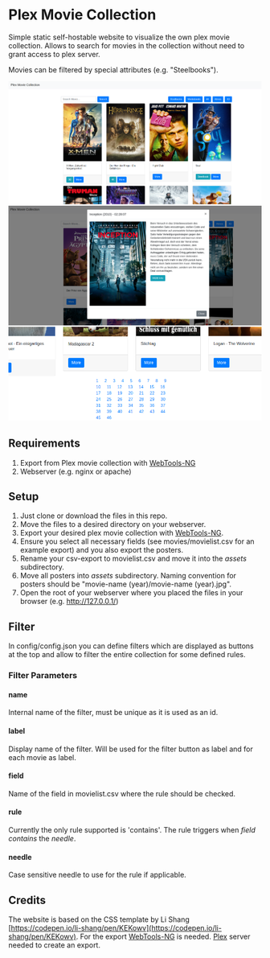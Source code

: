 # Plex Movie Collection

Simple static self-hostable website to visualize the own plex movie collection. 
Allows to search for movies in the collection without need to grant access to plex server.

Movies can be filtered by special attributes (e.g. "Steelbooks").

![Screenshot of frontpage](https://github.com/UNICodehORN/plex-movie-collection/blob/main/docs/images/main.png?raw=true)
![Screenshot of detail view](https://github.com/UNICodehORN/plex-movie-collection/blob/main/docs/images/detail.png?raw=true)
![Screenshot of pagination](https://github.com/UNICodehORN/plex-movie-collection/blob/main/docs/images/pagination.png?raw=true)

## Requirements
1. Export from Plex movie collection with [WebTools-NG](https://github.com/WebTools-NG/WebTools-NG)
2. Webserver (e.g. nginx or apache)

## Setup
1. Just clone or download the files in this repo.
2. Move the files to a desired directory on your webserver.
3. Export your desired plex movie collection with [WebTools-NG](https://github.com/WebTools-NG/WebTools-NG).
4. Ensure you select all necessary fields (see movies/movielist.csv for an example export) and you also export the posters.
5. Rename your csv-export to movielist.csv and move it into the *assets* subdirectory.
6. Move all posters into *assets* subdirectory. Naming convention for posters should be "movie-name (year)/movie-name (year).jpg".
7. Open the root of your webserver where you placed the files in your browser (e.g. http://127.0.0.1/)

## Filter
In config/config.json you can define filters which are displayed as buttons at the top and allow to filter the entire collection
for some defined rules.
### Filter Parameters
#### name
Internal name of the filter, must be unique as it is used as an id.
#### label
Display name of the filter. 
Will be used for the filter button as label and for each movie as label.
#### field
Name of the field in movielist.csv where the rule should be checked.
#### rule
Currently the only rule supported is 'contains'. 
The rule triggers when *field* *contains* the *needle*.
#### needle
Case sensitive needle to use for the rule if applicable.

## Credits
The website is based on the CSS template by Li Shang [https://codepen.io/li-shang/pen/KEKowv](https://codepen.io/li-shang/pen/KEKowv).
For the export [WebTools-NG](https://github.com/WebTools-NG/WebTools-NG) is needed.
[Plex](https://plex.tv) server needed to create an export.
